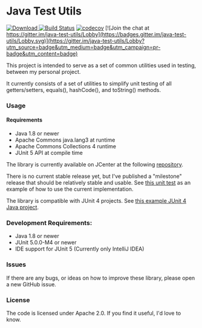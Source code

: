 Java Test Utils
===============

[![Download](https://api.bintray.com/packages/robertsmieja/maven/java-test-utils/images/download.svg) ](https://bintray.com/robertsmieja/maven/java-test-utils/_latestVersion)
[![Build Status](https://travis-ci.org/robertsmieja/java-test-utils.svg?branch=master)](https://travis-ci.org/robertsmieja/java-test-utils)
[![codecov](https://codecov.io/gh/robertsmieja/java-test-utils/branch/master/graph/badge.svg)](https://codecov.io/gh/robertsmieja/java-test-utils)
[![Join the chat at https://gitter.im/java-test-utils/Lobby](https://badges.gitter.im/java-test-utils/Lobby.svg)](https://gitter.im/java-test-utils/Lobby?utm_source=badge&utm_medium=badge&utm_campaign=pr-badge&utm_content=badge)

This project is intended to serve as a set of common utilities used in testing, between my personal project.

It currently consists of a set of utilities to simplify unit testing of all getters/setters, equals(), hashCode(), and toString() methods.
### Usage
#### Requirements
* Java 1.8 or newer
* Apache Commons java.lang3 at runtime
* Apache Commons Collections 4 runtime
* JUnit 5 API at compile time

The library is currently available on JCenter at the following [repository](https://bintray.com/robertsmieja/maven/java-test-utils).

There is no current stable release yet, but I've published a "milestone" release that should be relatively stable and usable.
See [this unit test](src/test/java/com/robertsmieja/test/utils/junit/SimplePojoTests.java) as an example of how to use the current implementation.

The library is compatible with JUnit 4 projects.
See [this example JUnit 4 Java project](testProjects/junit4-java).

### Development Requirements:
* Java 1.8 or newer
* JUnit 5.0.0-M4 or newer
* IDE support for JUnit 5 (Currently only IntelliJ IDEA)

### Issues
If there are any bugs, or ideas on how to improve these library, please open a new GitHub issue.

### License
The code is licensed under Apache 2.0. 
If you find it useful, I'd love to know.